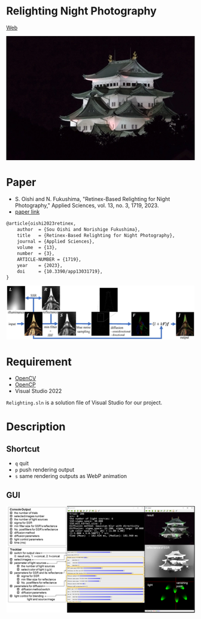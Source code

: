 # Relighting Night Photography
 
[Web](https://norishigefukushima.github.io/RelightingUpNightPhotography/)

![out](out.webp)

# Paper
* S. Oishi and N. Fukushima, "Retinex-Based Relighting for Night Photography," Applied Sciences, vol. 13, no. 3, 1719, 2023.
* [paper link](https://www.mdpi.com/2076-3417/13/3/1719)

```
@article{oishi2023retinex,
    author  = {Sou Oishi and Norishige Fukushima},
    title   = {Retinex-Based Relighting for Night Photography},
    journal = {Applied Sciences},
    volume  = {13},
    number  = {3},
    ARTICLE-NUMBER = {1719},
    year    = {2023},
    doi     = {10.3390/app13031719},
}
```
![abstfig](abstfig.jpg)
# Requirement

* [OpenCV](https://opencv.org/)
* [OpenCP](https://github.com/norishigefukushima/OpenCP)
* Visual Studio 2022


`Relighting.sln` is a solution file of Visual Studio for our project.

# Description
## Shortcut
* `q` quit
* `p` push rendering output
* `s` same rendering outputs as WebP animation
## GUI
![description](./fig.png)
